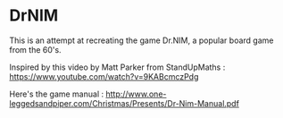 # DrNIM
This is an attempt at recreating the game Dr.NIM, a popular board game from the 60's.

Inspired by this video by Matt Parker from StandUpMaths : https://www.youtube.com/watch?v=9KABcmczPdg

Here's the game manual : http://www.one-leggedsandpiper.com/Christmas/Presents/Dr-Nim-Manual.pdf
